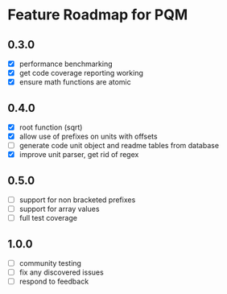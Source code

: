Feature Roadmap for PQM
================================================================================

0.3.0
--------------------------------------------------------------------------------
- [x] performance benchmarking
- [x] get code coverage reporting working
- [x] ensure math functions are atomic

0.4.0
--------------------------------------------------------------------------------
- [x] root function (sqrt)
- [x] allow use of prefixes on units with offsets 
- [ ] generate code unit object and readme tables from database
- [x] improve unit parser, get rid of regex

0.5.0
--------------------------------------------------------------------------------
- [ ] support for non bracketed prefixes 
- [ ] support for array values
- [ ] full test coverage

1.0.0
--------------------------------------------------------------------------------
- [ ] community testing
- [ ] fix any discovered issues
- [ ] respond to feedback